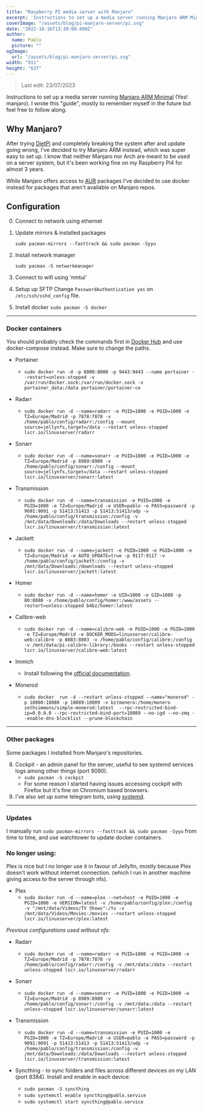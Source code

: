 ```yaml
---
title: "Raspberry PI media server with Manjaro"
excerpt: 'Instructions to set up a media server running Manjaro ARM Minimal (Yes! manjaro). I wrote this "guide", mostly to remember myself in the future but feel free to follow along....'
coverImage: "/assets/blog/pi-manjaro-server/pi.svg"
date: "2022-10-16T13:30:00.000Z"
author:
  name: Pablo
  picture: ""
ogImage:
  url: "/assets/blog/pi-manjaro-server/pi.svg"
width: "911"
height: "637"
---
```


> Last edit: 23/07/2023

Instructions to set up a media server running [Manjaro ARM Minimal](https://manjaro.org/download/) (Yes! manjaro). I wrote this "guide", mostly to remember myself in the future but feel free to follow along.

## Why Manjaro?

After trying [DietPi](https://dietpi.com/) and completely breaking the system after and update going wrong, I've decided to try Manjaro ARM instead, which was super easy to set up. I know that neither Manjaro nor Arch are meant to be used on a server system, but it's been working fine on my Raspberry Pi4 for almost 3 years.

While Manjaro offers access to [AUR](https://aur.archlinux.org/) packages I've decided to use docker instead for packages that aren't available on Manjaro repos.

## Configuration

0. Connect to network using ethernet

1. Update mirrors & installed packages

   `sudo pacman-mirrors --fasttrack && sudo pacman -Syyu`

2. Install network manager

   `sudo pacman -S networkmanager`

3. Connect to wifi using 'nmtui'

4. Setup up SFTP
   Change `PasswordAuthentication yes` on `/etc/ssh/sshd_config` file.

5. Install docker
   `sudo pacman -S docker`

---

### Docker containers

You should probably check the commands first in [Docker Hub](https://hub.docker.com/) and use docker-compose instead. Make sure to change the paths.

- Portainer

  - `sudo docker run -d -p 8000:8000 -p 9443:9443 --name portainer --restart=unless-stopped -v /var/run/docker.sock:/var/run/docker.sock -v portainer_data:/data portainer/portainer-ce`

- Radarr
  - `sudo docker run -d --name=radarr -e PUID=1000 -e PGID=1000 -e TZ=Europe/Madrid -p 7878:7878 -v /home/pablo/config/radarr:/config --mount source=jellynfs,target=/data --restart unless-stopped lscr.io/linuxserver/radarr`
- Sonarr
  - `sudo docker run -d --name=sonarr -e PUID=1000 -e PGID=1000 -e TZ=Europe/Madrid -p 8989:8989 -v /home/pablo/config/sonarr:/config --mount source=jellynfs,target=/data --restart unless-stopped lscr.io/linuxserver/sonarr:latest`
- Transmission
  - `sudo docker run -d --name=transmission -e PUID=1000 -e PGID=1000 -e TZ=Europe/Madrid -e USER=pablo -e PASS=password -p 9091:9091 -p 51413:51413 -p 51413:51413/udp -v /home/pablo/config/transmission:/config -v /mnt/data/Downloads:/data/Downloads --restart unless-stopped lscr.io/linuxserver/transmission:latest`
- Jackett
  - `sudo docker run -d --name=jackett -e PUID=1000 -e PGID=1000 -e TZ=Europe/Madrid -e AUTO_UPDATE=true -p 9117:9117 -v /home/pablo/config/jackett:/config -v /mnt/data/Downloads:/downloads --restart unless-stopped lscr.io/linuxserver/jackett:latest`
- Homer
  - `sudo docker run -d --name=homer -e UID=1000 -e GID=1000 -p 80:8080 -v /home/pablo/config/homer:/www/assets --restart=unless-stopped b4bz/homer:latest`
- Calibre-web
  - `sudo docker run -d --name=calibre-web -e PUID=1000 -e PGID=1000 -e TZ=Europe/Madrid -e DOCKER_MODS=linuxserver/calibre-web:calibre -p 8083:8083 -v /home/pablo/config/calibre:/config -v /mnt/data/pi-calibre-library:/books --restart unless-stopped lscr.io/linuxserver/calibre-web:latest`
- Immich
  - Install following the [official documentation](https://github.com/immich-app/immich#custom-installation-recommended).
- Monerod
  - `sudo docker  run -d --restart unless-stopped --name="monerod" -p 18080:18080 -p 18089:18089 -v bitmonero:/home/monero sethsimmons/simple-monerod:latest  --rpc-restricted-bind-ip=0.0.0.0 --rpc-restricted-bind-port=18089 --no-igd --no-zmq --enable-dns-blocklist --prune-blockchain`

---

### Other packages

Some packages I installed from Manjaro's repositories.

8. Cockpit - an admin panel for the server, useful to see systemd services logs among other things (port 9090).
   - `sudo pacman -S cockpit`
   - For some reason I started having issues accessing cockpit with Firefox but it's fine on Chromium based browsers.
9. I've also set up some telegram bots, using [systemd](https://unixcop.com/how-to-create-a-systemd-service-in-linux/).

---

### Updates

I manually run `sudo pacman-mirrors --fasttrack && sudo pacman -Syyu` from time to time, and use watchtower to update docker containers.

### No longer using:

Plex is nice but I no longer use it in favour of Jellyfin, mostly because Plex doesn't work without internet connection. (which I run in another machine giving access to the server through nfs).

- Plex
  - `sudo docker run -d --name=plex --net=host -e PUID=1000 -e PGID=1000 -e VERSION=latest -v /home/pablo/config/plex:/config -v "/mnt/data/Videos/TV Shows":/tv -v /mnt/data/Videos/Movies:/movies --restart unless-stopped lscr.io/linuxserver/plex:latest`

_Previous configurations used without nfs:_

- Radarr

  - `sudo docker run -d --name=radarr -e PUID=1000 -e PGID=1000 -e TZ=Europe/Madrid -p 7878:7878 -v /home/pablo/config/radarr:/config -v /mnt/data:/data --restart unless-stopped lscr.io/linuxserver/radarr`

- Sonarr

  - `sudo docker run -d --name=sonarr -e PUID=1000 -e PGID=1000 -e TZ=Europe/Madrid -p 8989:8989 -v /home/pablo/config/sonarr:/config -v /mnt/data:/data --restart unless-stopped lscr.io/linuxserver/sonarr:latest`

- Transmission

  - `sudo docker run -d --name=transmission -e PUID=1000 -e PGID=1000 -e TZ=Europe/Madrid -e USER=pablo -e PASS=password -p 9091:9091 -p 51413:51413 -p 51413:51413/udp -v /home/pablo/config/transmission:/config -v /mnt/data/Downloads:/data/Downloads --restart unless-stopped lscr.io/linuxserver/transmission:latest`

- Syncthing - to sync folders and files across different devices on my LAN (port 8384).
  Install and enable in each device:
  - `sudo pacman -S syncthing`
  - `sudo systemctl enable syncthing@pablo.service`
  - `sudo systemctl start syncthing@pablo.service`
